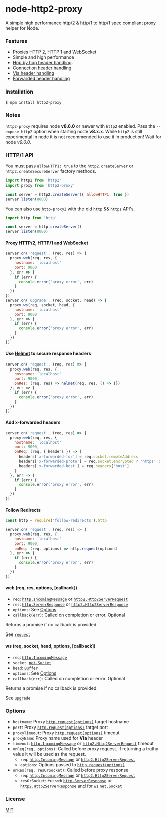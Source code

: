 # node-http2-proxy

A simple high performance http/2 & http/1 to http/1 spec compliant proxy helper for Node.

### Features

- Proxies HTTP 2, HTTP 1 and WebSocket
- Simple and high performance
- [Hop by hop header handling](https://developer.mozilla.org/en-US/docs/Web/HTTP/Headers).
- [Connection header handling](https://developer.mozilla.org/en-US/docs/Web/HTTP/Headers/Connection)
- [Via header handling](https://developer.mozilla.org/en-US/docs/Web/HTTP/Headers/Via)
- [Forwarded header handling](https://developer.mozilla.org/en-US/docs/Web/HTTP/Headers/Forwarded)

### Installation

```sh
$ npm install http2-proxy
```

### Notes

`http2-proxy` requires node **v8.6.0** or newer with `http2` enabled. Pass the `--expose-http2` option when starting node **v8.x.x**. While `http2` is still experimental in node it is not recommended to use it in production! Wait for node *v9.0.0*.

### HTTP/1 API

You must pass `allowHTTP1: true` to the `http2.createServer` or `http2.createSecureServer` factory methods.

```js
import http2 from 'http2'
import proxy from 'http2-proxy'

const server = http2.createServer({ allowHTTP1: true })
server.listen(8000)
```

You can also use `http-proxy2` with the old `http` && `https` API's.

```js
import http from 'http'

const server = http.createServer()
server.listen(8000)
```

#### Proxy HTTP/2, HTTP/1 and WebSocket

```js
server.on('request', (req, res) => {
  proxy.web(req, res, {
    hostname: 'localhost'
    port: 9000
  }, err => {
    if (err) {
      console.error('proxy error', err)
    }
  })
})
server.on('upgrade', (req, socket, head) => {
  proxy.ws(req, socket, head, {
    hostname: 'localhost'
    port: 9000
  }, err => {
    if (err) {
      console.error('proxy error', err)
    }
  })
})
```

#### Use [Helmet](https://www.npmjs.com/package/helmet) to secure response headers

```javascript
server.on('request', (req, res) => {
  proxy.web(req, res, {
    hostname: 'localhost'
    port: 9000,
    onRes: (req, res) => helmet(req, res, () => {})
  }, err => {
    if (err) {
      console.error('proxy error', err)
    }
  })
})
```

#### Add x-forwarded headers

```javascript
server.on('request', (req, res) => {
  proxy.web(req, res, {
    hostname: 'localhost'
    port: 9000,
    onReq: (req, { headers }) => {
      headers['x-forwarded-for'] = req.socket.remoteAddress
      headers['x-forwarded-proto'] = req.socket.encrypted ? 'https' : 'http'
      headers['x-forwarded-host'] = req.headers['host']
    }
  }, err => {
    if (err) {
      console.error('proxy error', err)
    }
  })
})
```

#### Follow Redirects

```javascript
const http = require('follow-redirects').http

server.on('request', (req, res) => {
  proxy.web(req, res, {
    hostname: 'localhost'
    port: 9000,
    onReq: (req, options) => http.request(options)
  }, err => {
    if (err) {
      console.error('proxy error', err)
    }
  })
})
```

#### web (req, res, options, [callback])

- `req`: [`http.IncomingMessage`](https://nodejs.org/api/http.html#http_class_http_incomingmessage) or [`http2.Http2ServerRequest`](https://nodejs.org/api/http2.html#http2_class_http2_http2serverrequest)
- `res`: [`http.ServerResponse`](https://nodejs.org/api/http.html#http_http_request_options_callback) or [`http2.Http2ServerResponse`](https://nodejs.org/api/http2.html#http2_class_http2_http2serverresponse)
- `options`: See [Options](#options)
- `callback(err)`: Called on completion or error. Optional

Returns a promise if no callback is provided.

See [`request`](https://nodejs.org/api/http.html#http_event_request)

#### ws (req, socket, head, options, [callback])

- `req`: [`http.IncomingMessage`](https://nodejs.org/api/http.html#http_class_http_incomingmessage)
- `socket`: [`net.Socket`](https://nodejs.org/api/net.html#net_class_net_socket)
- `head`: [`Buffer`](https://nodejs.org/api/buffer.html#buffer_class_buffer)
- `options`: See [Options](#options)
- `callback(err)`: Called on completion or error. Optional

Returns a promise if no callback is provided.

See [`upgrade`](https://nodejs.org/api/http.html#http_event_upgrade)

### Options

  - `hostname`: Proxy [`http.request(options)`](https://nodejs.org/api/http.html#http_http_request_options_callback) target hostname
  - `port`: Proxy [`http.request(options)`](https://nodejs.org/api/http.html#http_http_request_options_callback) target port
  - `proxyTimeout`: Proxy [`http.request(options)`](https://nodejs.org/api/http.html#http_http_request_options_callback) timeout
  - `proxyName`: Proxy name used for **Via** header
  - `timeout`: [`http.IncomingMessage`](https://nodejs.org/api/http.html#http_class_http_incomingmessage) or [`http2.Http2ServerRequest`](https://nodejs.org/api/http2.html#http2_class_http2_http2serverrequest) timeout
  - `onReq(req, options)`: Called before proxy request. If returning a truthy value it will be used as the request.
    - `req`: [`http.IncomingMessage`](https://nodejs.org/api/http.html#http_class_http_incomingmessage) or [`http2.Http2ServerRequest`](https://nodejs.org/api/http2.html#http2_class_http2_http2serverrequest)
    - `options`: Options passed to [`http.request(options)`](https://nodejs.org/api/http.html#http_http_request_options_callback)
  - `onRes(req, resOrSocket)`: Called before proxy response
    - `req`: [`http.IncomingMessage`](https://nodejs.org/api/http.html#http_class_http_incomingmessage) or [`http2.Http2ServerRequest`](https://nodejs.org/api/http2.html#http2_class_http2_http2serverrequest)
    - `resOrSocket`: For `web` [`http.ServerResponse`](https://nodejs.org/api/http.html#http_http_request_options_callback) or [`http2.Http2ServerResponse`](https://nodejs.org/api/http2.html#http2_class_http2_http2serverresponse) and for `ws` [`net.Socket`](https://nodejs.org/api/net.html#net_class_net_socket)

### License

  [MIT](LICENSE)
